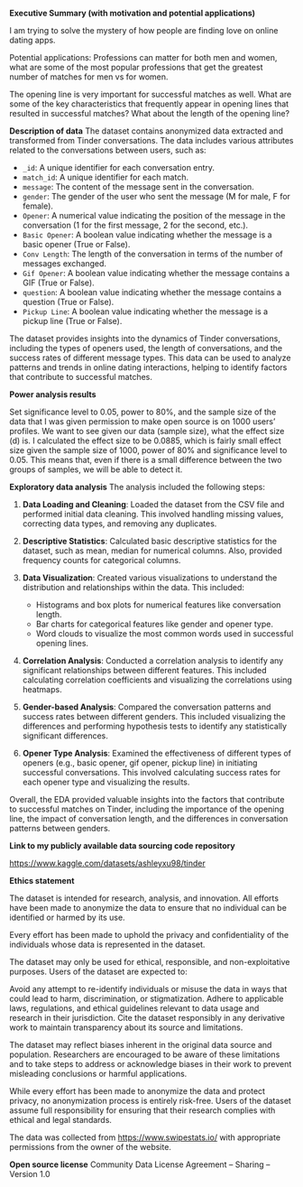 **Executive Summary (with motivation and potential applications)**

I am trying to solve the mystery of how people are finding love on online dating apps. 

Potential applications: Professions can matter for both men and women, what are some of the most popular professions that get the greatest number of matches for men vs for women.  

The opening line is very important for successful matches as well. What are some of the key characteristics that frequently appear in opening lines that resulted in successful matches? What about the length of the opening line? 

**Description of data**
The dataset contains anonymized data extracted and transformed from Tinder conversations. The data includes various attributes related to the conversations between users, such as:

- `_id`: A unique identifier for each conversation entry.
- `match_id`: A unique identifier for each match.
- `message`: The content of the message sent in the conversation.
- `gender`: The gender of the user who sent the message (M for male, F for female).
- `Opener`: A numerical value indicating the position of the message in the conversation (1 for the first message, 2 for the second, etc.).
- `Basic Opener`: A boolean value indicating whether the message is a basic opener (True or False).
- `Conv Length`: The length of the conversation in terms of the number of messages exchanged.
- `Gif Opener`: A boolean value indicating whether the message contains a GIF (True or False).
- `question`: A boolean value indicating whether the message contains a question (True or False).
- `Pickup Line`: A boolean value indicating whether the message is a pickup line (True or False).

The dataset provides insights into the dynamics of Tinder conversations, including the types of openers used, the length of conversations, and the success rates of different message types. This data can be used to analyze patterns and trends in online dating interactions, helping to identify factors that contribute to successful matches.



**Power analysis results**

Set significance level to 0.05, power to 80%, and the sample size of the data that I was given permission to make open source is on 1000 users’ profiles. We want to see given our data (sample size), what the effect size (d) is. I calculated the effect size to be 0.0885, which is fairly small effect size given the sample size of 1000, power of 80% and significance level to 0.05. This means that, even if there is a small difference between the two groups of samples, we will be able to detect it.  

**Exploratory data analysis**
The analysis included the following steps:

1. **Data Loading and Cleaning**: Loaded the dataset from the CSV file and performed initial data cleaning. This involved handling missing values, correcting data types, and removing any duplicates.

2. **Descriptive Statistics**: Calculated basic descriptive statistics for the dataset, such as mean, median for numerical columns. Also, provided frequency counts for categorical columns.

3. **Data Visualization**: Created various visualizations to understand the distribution and relationships within the data. This included:
   - Histograms and box plots for numerical features like conversation length.
   - Bar charts for categorical features like gender and opener type.
   - Word clouds to visualize the most common words used in successful opening lines.

4. **Correlation Analysis**: Conducted a correlation analysis to identify any significant relationships between different features. This included calculating correlation coefficients and visualizing the correlations using heatmaps.

5. **Gender-based Analysis**: Compared the conversation patterns and success rates between different genders. This included visualizing the differences and performing hypothesis tests to identify any statistically significant differences.

8. **Opener Type Analysis**: Examined the effectiveness of different types of openers (e.g., basic opener, gif opener, pickup line) in initiating successful conversations. This involved calculating success rates for each opener type and visualizing the results.

Overall, the EDA provided valuable insights into the factors that contribute to successful matches on Tinder, including the importance of the opening line, the impact of conversation length, and the differences in conversation patterns between genders.


**Link to my publicly available data sourcing code repository**

https://www.kaggle.com/datasets/ashleyxu98/tinder

**Ethics statement**

The dataset is intended for research, analysis, and innovation. All efforts have been made to anonymize the data to ensure that no individual can be identified or harmed by its use.

Every effort has been made to uphold the privacy and confidentiality of the individuals whose data is represented in the dataset. 

The dataset may only be used for ethical, responsible, and non-exploitative purposes. Users of the dataset are expected to:

Avoid any attempt to re-identify individuals or misuse the data in ways that could lead to harm, discrimination, or stigmatization.
Adhere to applicable laws, regulations, and ethical guidelines relevant to data usage and research in their jurisdiction.
Cite the dataset responsibly in any derivative work to maintain transparency about its source and limitations.

The dataset may reflect biases inherent in the original data source and population. Researchers are encouraged to be aware of these limitations and to take steps to address or acknowledge biases in their work to prevent misleading conclusions or harmful applications.

While every effort has been made to anonymize the data and protect privacy, no anonymization process is entirely risk-free. Users of the dataset assume full responsibility for ensuring that their research complies with ethical and legal standards.

The data was collected from https://www.swipestats.io/ with appropriate permissions from the owner of the website. 

**Open source license**
Community Data License Agreement – Sharing – Version 1.0

